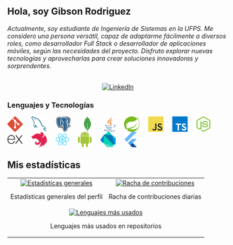 ## Hola, soy Gibson Rodriguez
<p>
    <i> 
        Actualmente, soy estudiante de Ingeniería de Sistemas en la UFPS. Me considero una persona versátil, capaz de adaptarme fácilmente a diversos roles, como desarrollador Full Stack o desarrollador de aplicaciones móviles, según las necesidades del proyecto. Disfruto explorar nuevas tecnologías y aprovecharlas para crear soluciones innovadoras y sorprendentes.<br>
    </i><br>
    <p align="center"><a href="https://www.linkedin.com/in/gibson-rodr%C3%ADguez-143167209/">
        <img src="https://img.shields.io/badge/LinkedIn-blue?style=flat-square&logo=linkedin" alt="LinkedIn">
    </a></p>
</p>

### Lenguajes y Tecnologías


<a href="https://git-scm.com/" target="_blank"> <img src="./assets/git.svg" align="left" alt="git" height='35px' style='margin-right: 20px;'/> </a>

<a href="https://www.mysql.com" target="_blank"><img align="left" alt="MySQL" height ="35px" src="./assets/mysql.svg" style='margin-right: 20px;' ></a>

<a href="https://www.postgresql.org" target="_blank"><img align="left" alt="Postgresql" height ="35px" src="./assets/postgresql.svg" style='margin-right: 20px;' ></a>

<a href="https://www.mongodb.com/es" target="_blank"><img align="left" alt="Mongo" height ="35px" src="./assets/mongodb.svg" style='margin-right: 20px;' ></a>


<a href="https://www.java.com" target="_blank"><img align="left" alt="Java" height ="35px" src="./assets/java.svg" style='margin-right: 20px;' ></a>

<a href="https://git-scm.com/" target="_blank"> <img src="./assets/spring.svg" align="left" alt="git" height='35px' style='margin-right: 20px;'/> </a>

<a href="https://developer.mozilla.org/en-US/docs/Web/JavaScript" target="_blank"> <img align="left" alt="JavaScript" height ="35px"  src="./assets/javascript.svg" style='margin-right: 20px;'> </a>

<a href="https://www.typescriptlang.org/" target="_blank"><img align="left" alt="Typescirpt" height ="35px" src="./assets/typescript.svg" style='margin-right: 20px;'></a>

<a href="https://nodejs.org" target="_blank"><img align="left" alt="Node.js" height ="35px" src="./assets/nodejs.svg" style='margin-right: 20px;'></a>

<a href="https://expressjs.com/es/" target="_blank"><img align="left" alt="Express" height ="35px" src="./assets/express.svg" style='margin-right: 20px;' ></a>

<a href="https://nestjs.com" target="_blank"><img align="left" alt="Nest" height ="35px" src="./assets/nestjs.svg" style='margin-right: 20px;' ></a>

<a href="https://reactjs.org/" target="_blank"> <img align="left" alt="React" height ="35px" src="./assets/react.svg" style='margin-right: 20px;'></a>

<a href="https://developer.android.com" target="_blank"> <img align="left" alt="Android" height ="35px" src="./assets/android.svg" style='margin-right: 20px;'> </a>

<a href="https://git-scm.com/" target="_blank"> <img src="./assets/dart.svg" align="left" alt="git" height='35px' style='margin-right: 20px;'/> </a>

<a href="https://git-scm.com/" target="_blank"> <img src="./assets/flutter.svg" align="left" alt="git" height='35px' style='margin-right: 20px;'/> </a>

<br>
</br>
<br></br>

## Mis estadísticas
<table align="center">
  <tr>
    <td align="center">
      <a href="https://github.com/Gibson-Arbey">
        <img src="http://github-profile-summary-cards.vercel.app/api/cards/stats?username=Gibson-Arbey&theme=radical" alt="Estadísticas generales" />
      </a>
      <p>Estadísticas generales del perfil</p>
    </td>
    <td align="center">
      <a href="https://github.com/Gibson-Arbey">
        <img src="https://github-readme-streak-stats.herokuapp.com/?user=Gibson-Arbey&hide_border=true&card_width=338&theme=radical" alt="Racha de contribuciones" />
      </a>
      <p>Racha de contribuciones diarias</p>
    </td>
  </tr>
  <tr>
    <td align="center" colspan="2">
      <a href="https://github.com/Gibson-Arbey">
        <img src="http://github-profile-summary-cards.vercel.app/api/cards/repos-per-language?username=Gibson-Arbey&theme=radical" alt="Lenguajes más usados" />
      </a>
      <p>Lenguajes más usados en repositorios</p>
    </td>
  </tr>
</table>



